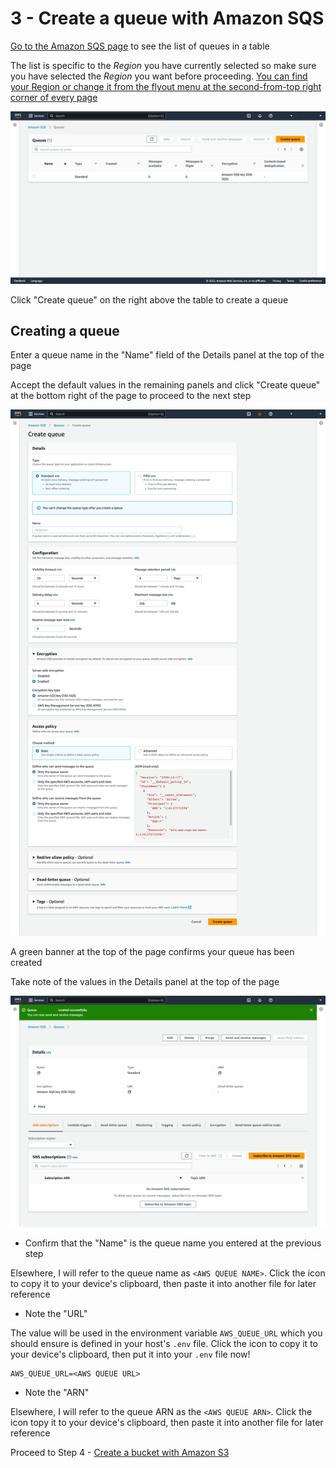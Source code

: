 # 3 - Create a queue with Amazon SQS

[Go to the Amazon SQS page](https://console.aws.amazon.com/sqs/v2) to see the list of queues in a table

The list is specific to the _Region_ you have currently selected so make sure you have selected the _Region_ you want before proceeding. [You can find your Region or change it from the flyout menu at the second-from-top right corner of every page](deciding-your-region.md)

![AWS Management Console Queues page - queues](images/sqs-queues-page-queues.png)

Click "Create queue" on the right above the table to create a queue

## Creating a queue

Enter a queue name in the "Name" field of the Details panel at the top of the page

Accept the default values in the remaining panels and click "Create queue" at the bottom right of the page to proceed to the next step

![AWS Management Console Queues page - create queue](images/sqs-queues-page-create-queue.png)

A green banner at the top of the page confirms your queue has been created

Take note of the values in the Details panel at the top of the page

![AWS Management Console Queues page - queue successfully created](images/sqs-queues-page-create-queue-successfully-created-queue.png)

- Confirm that the "Name" is the queue name you entered at the previous step

Elsewhere, I will refer to the queue name as `<AWS QUEUE NAME>`. Click the icon to copy it to your device's clipboard, then paste it into another file for later reference

- Note the "URL"

The value will be used in the environment variable `AWS_QUEUE_URL` which you should ensure is defined in your host's `.env` file. Click the icon to copy it to your device's clipboard, then put it into your `.env` file now!

```dotenv
AWS_QUEUE_URL=<AWS QUEUE URL>
```

- Note the "ARN"

Elsewhere, I will refer to the queue ARN as the `<AWS QUEUE ARN>`. Click the icon topy it to your device's clipboard, then paste it into another file for later reference

Proceed to Step 4 - [Create a bucket with Amazon S3](create-a-bucket.md)
